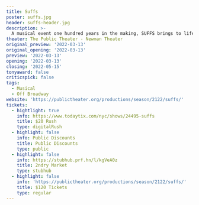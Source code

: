 ```yaml
---
title: Suffs
poster: suffs.jpg
header: suffs-header.jpg
description: >-
  A musical event one hundred years in the making, SUFFS brings to life a complicated chapter in the ongoing battle for the right to vote: the American women’s suffrage movement.
theater: The Public Theater - Newman Theater
original_preview: '2022-03-13'
original_opening: '2022-03-13'
preview: '2022-03-13'
opening: '2022-03-13'
closing: '2022-05-15'
tonyaward: false
criticspick: false
tags: 
  - Musical
  - Off Broadway
website: 'https://publictheater.org/productions/season/2122/suffs/'
tickets:
  - hightlight: true
    info: https://www.todaytix.com/nyc/shows/24495-suffs
    title: $20 Rush
    type: digitalRush
  - highlight: false
    info: Public Discounts
    title: Public Discounts
    type: public
  - highlight: false
    info: https://stubhub.prf.hn/l/kgVeA0z
    title: 2ndry Market
    type: stubhub
  - highlight: false
    info: 'https://publictheater.org/productions/season/2122/suffs/'
    title: $120 Tickets
    type: regular
---
```


